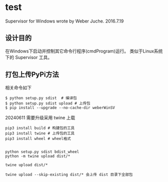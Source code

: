 # test

Supervisor for Windows wrote by Weber Juche.
2016.7.19


## 设计目的

在Windows下启动并控制其它命令行程序(cmdProgram)运行。
类似于Linux系统下的 Supervisor 工具。

## 打包上传PyPi方法
相关命令如下

````
$ python setup.py sdist  # 编译包
$ python setup.py sdist upload # 上传包
$ pip install --upgrade --no-cache-dir weberWinSV
````

20240611 需要升级采用 twine 上载
```
pip3 install build # 构建包的工具
pip3 install twine # 上传包的工具
pip3 install wheel # wheel格式


python setup.py sdist bdist_wheel
python -m twine upload dist/*

twine upload dist/*

twine upload --skip-existing dist/* 会上传 dist 目录下全部包
```

